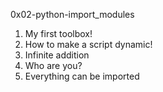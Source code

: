 0x02-python-import_modules
1. My first toolbox!
2. How to make a script dynamic!
3. Infinite addition
4. Who are you?
5. Everything can be imported
